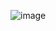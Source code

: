 ![image](https://github.com/akhilm91/AlgoExpert-interview-questions/assets/45547175/f9b2ac9f-2d60-4f06-8d90-832736a62244)
